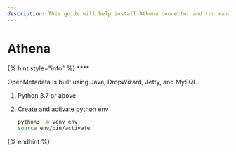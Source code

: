 ```yaml
---
description: This guide will help install Athena connector and run manually
---
```


# Athena

{% hint style="info" %}
\*\*\*\*

OpenMetadata is built using Java, DropWizard, Jetty, and MySQL.

1. Python 3.7 or above
2. Create and activate python env

   ```bash
   python3 -m venv env
   source env/bin/activate
   ```
{% endhint %}

